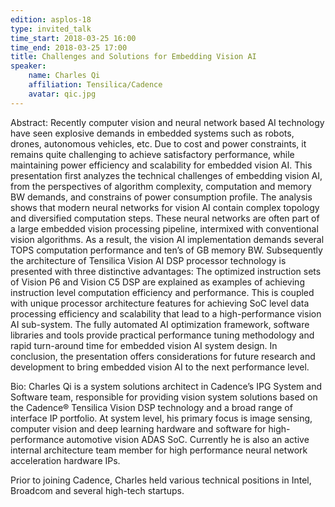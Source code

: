 ```yaml
---
edition: asplos-18
type: invited_talk
time_start: 2018-03-25 16:00
time_end: 2018-03-25 17:00
title: Challenges and Solutions for Embedding Vision AI
speaker:
    name: Charles Qi
    affiliation: Tensilica/Cadence
    avatar: qic.jpg
---
```

Abstract: Recently computer vision and neural network based AI technology have seen explosive demands in embedded systems such as robots, drones, autonomous vehicles, etc. Due to cost and power constraints, it remains quite challenging to achieve satisfactory performance, while maintaining power efficiency and scalability for embedded vision AI. This presentation first analyzes the technical challenges of embedding vision AI, from the perspectives of algorithm complexity, computation and memory BW demands, and constrains of power consumption profile. The analysis shows that modern neural networks for vision AI contain complex topology and diversified computation steps. These neural networks are often part of a large embedded vision processing pipeline, intermixed with conventional vision algorithms. As a result, the vision AI implementation demands several TOPS computation performance and ten’s of GB memory BW. Subsequently the architecture of Tensilica Vision AI DSP processor technology is presented with three distinctive advantages: The optimized instruction sets of Vision P6 and Vision C5 DSP are explained as examples of achieving instruction level computation efficiency and performance. This is coupled with unique processor architecture features for achieving SoC level data processing efficiency and scalability that lead to a high-performance vision AI sub-system. The fully automated AI optimization framework, software libraries and tools provide practical performance tuning methodology and rapid turn-around time for embedded vision AI system design. In conclusion, the presentation offers considerations for future research and development to bring embedded vision AI to the next performance level.

Bio: Charles Qi is a system solutions architect in Cadence’s IPG System and Software team, responsible for providing vision system solutions based on the Cadence® Tensilica Vision DSP technology and a broad range of interface IP portfolio. At system level, his primary focus is image sensing, computer vision and deep learning hardware and software for high-performance automotive vision ADAS SoC. Currently he is also an active internal architecture team member for high performance neural network acceleration hardware IPs.

Prior to joining Cadence, Charles held various technical positions in Intel, Broadcom and several high-tech startups.
